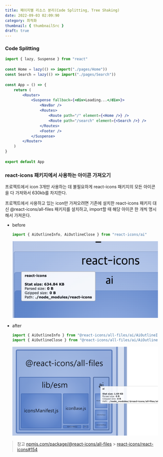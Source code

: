 ```yaml
---
title: 페이지별 리소스 분리(Code Splitting, Tree Shaking)
date: 2022-09-03 02:09:90
category: 최적화
thumbnail: { thumbnailSrc }
draft: true
---
```


### Code Splitting

```jsx
import { lazy, Suspense } from "react"

const Home = lazy(() => import("./pages/Home"))
const Search = lazy(() => import("./pages/Search"))

const App = () => {
	return (
		<Router>
			<Suspense fallback={<div>Loading...</div>}>
				<NavBar />
				<Routes>
					<Route path="/" element={<Home />} />
					<Route path="/search" element={<Search />} />
				</Routes>
				<Footer />
			</Suspense>
		</Router>
	)
}

export default App
```

### react-icons 패키지에서 사용하는 아이콘 가져오기

프로젝트에서 icon 3개만 사용하는 데 불필요하게 react-icons 패키지의 모든 아이콘을 다 가져와서 630kb를 차지한다.

프로젝트에서 사용하고 있는 icon만 가져오려면 기존에 설치한 react-icons 패키지 대신 @react-icons/all-files 패키지를 설치하고, import할 때 해당 아이콘 한 개씩 명시해서 가져온다.

-   before

    ```javascript
    import { AiOutlineInfo, AiOutlineClose } from "react-icons/ai"
    ```

    ![react-icons-before](../image/react-icons-before.png)

-   after

    ```javascript
    import { AiOutlineInfo } from "@react-icons/all-files/ai/AiOutlineInfo"
    import { AiOutlineClose } from "@react-icons/all-files/ai/AiOutlineClose"
    ```

    ![react-icons-after](../image/react-icons-after.png)

> 참고
> [npmjs.com/package/@react-icons/all-files](https://www.npmjs.com/package/@react-icons/all-files) > [react-icons/react-icons#154](https://github.com/react-icons/react-icons/issues/154)
